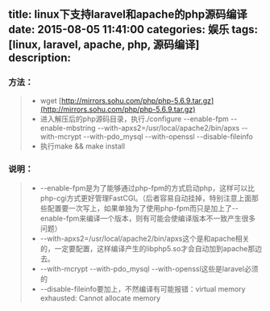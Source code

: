 title: linux下支持laravel和apache的php源码编译
date: 2015-08-05 11:41:00
categories: 娱乐
tags: [linux, laravel, apache, php, 源码编译]
description:
---
### 方法：
> * wget [http://mirrors.sohu.com/php/php-5.6.9.tar.gz](http://mirrors.sohu.com/php/php-5.6.9.tar.gz)
> * 进入解压后的php源码目录，执行./configure --enable-fpm --enable-mbstring --with-apxs2=/usr/local/apache2/bin/apxs --with-mcrypt --with-pdo_mysql --with-openssl
 --disable-fileinfo
> * 执行make && make install

### 说明：
> * --enable-fpm是为了能够通过php-fpm的方式启动php，这样可以比php-cgi方式更好管理FastCGI。（后者容易自动挂掉，特别注意上面那些配置要一次写上，如果单独为了使用php-fpm而只是加上了--enable-fpm来编译一个版本，则有可能会使编译版本不一致产生很多问题）
> * --with-apxs2=/usr/local/apache2/bin/apxs这个是和apache相关的，一定要配置，这样编译产生的libphp5.so才会自动加到apache那边去。
> * --with-mcrypt --with-pdo_mysql --with-openssl这些是laravel必须的
> * --disable-fileinfo要加上，不然编译有可能报错：virtual memory exhausted: Cannot allocate memory
